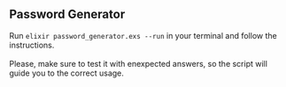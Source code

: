 ## Password Generator

Run `elixir password_generator.exs --run` in your terminal and follow the instructions.<br /><br />
Please, make sure to test it with enexpected answers, so the script will guide you to the correct usage.

